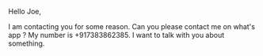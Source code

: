 Hello Joe,

I am contacting you for some reason. Can you please contact me on what's app ? My number is +917383862385. I want to talk with you about something.
